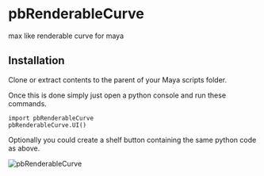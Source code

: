 pbRenderableCurve
=================

max like renderable curve for maya

Installation
------------
Clone or extract contents to the parent of your Maya scripts folder.

Once this is done simply just open a python console and run these commands. 
```
import pbRenderableCurve
pbRenderableCurve.UI()
```
Optionally you could create a shelf button containing the same python code as above.

![pbRenderableCurve](http://rightsomegoodgames.ca/assets/images/pbRenderableCurve02.jpg)
